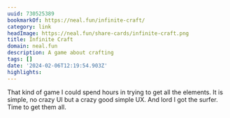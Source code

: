 ```yaml
---
uuid: 730525389
bookmarkOf: https://neal.fun/infinite-craft/
category: link
headImage: https://neal.fun/share-cards/infinite-craft.png
title: Infinite Craft
domain: neal.fun
description: A game about crafting
tags: []
date: '2024-02-06T12:19:54.903Z'
highlights:
---
```


That kind of game I could spend hours in trying to get all the elements. It is simple, no crazy UI but a crazy good simple UX. And lord I got the surfer. Time to get them all. 


